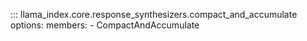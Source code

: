 ::: llama_index.core.response_synthesizers.compact_and_accumulate
options:
members: - CompactAndAccumulate
